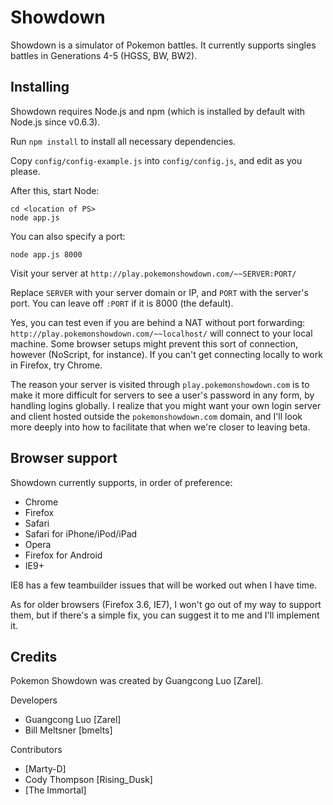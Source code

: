 Showdown
========================================================================

Showdown is a simulator of Pokemon battles. It currently supports singles battles in Generations 4-5 (HGSS, BW, BW2).

Installing
------------------------------------------------------------------------

Showdown requires Node.js and npm (which is installed by default with Node.js since v0.6.3).

Run `npm install` to install all necessary dependencies.

Copy `config/config-example.js` into `config/config.js`, and edit as you please.

After this, start Node:

	cd <location of PS>
	node app.js

You can also specify a port:

	node app.js 8000

Visit your server at `http://play.pokemonshowdown.com/~~SERVER:PORT/`

Replace `SERVER` with your server domain or IP, and `PORT` with the server's port. You can leave off `:PORT` if it is 8000 (the default).

Yes, you can test even if you are behind a NAT without port forwarding: `http://play.pokemonshowdown.com/~~localhost/` will connect to your local machine. Some browser setups might prevent this sort of connection, however (NoScript, for instance). If you can't get connecting locally to work in Firefox, try Chrome.

The reason your server is visited through `play.pokemonshowdown.com` is to make it more difficult for servers to see a user's password in any form, by handling logins globally. I realize that you might want your own login server and client hosted outside the `pokemonshowdown.com` domain, and I'll look more deeply into how to facilitate that when we're closer to leaving beta.

Browser support
------------------------------------------------------------------------

Showdown currently supports, in order of preference:

 - Chrome
 - Firefox
 - Safari
 - Safari for iPhone/iPod/iPad
 - Opera
 - Firefox for Android
 - IE9+

IE8 has a few teambuilder issues that will be worked out when I have time.

As for older browsers (Firefox 3.6, IE7), I won't go out of my way to support them, but if there's a simple fix, you can suggest it to me and I'll implement it.

Credits
------------------------------------------------------------------------

Pokemon Showdown was created by Guangcong Luo [Zarel].

Developers

- Guangcong Luo [Zarel]
- Bill Meltsner [bmelts]

Contributors

- [Marty-D]
- Cody Thompson [Rising_Dusk]
- [The Immortal]
